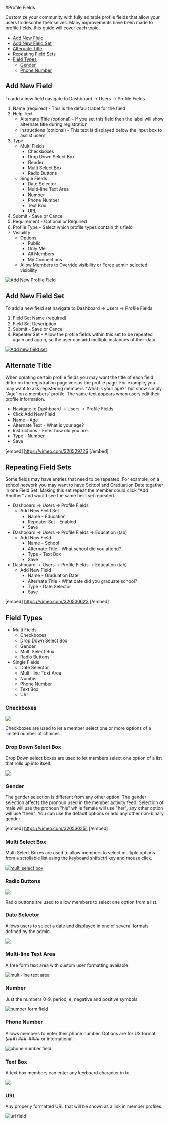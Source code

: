 #Profile Fields

Customize your community with fully editable profile fields that allow your users to describe themselves. Many improvements have been made to profile fields, this guide will cover each topic.

*   [Add New Field](#add-new-field)
*   [Add New Field Set](#add-new-field-set)
*   [Alternate Title](http://alternate-title)
*   [Repeating Field Sets](#repeating-field-sets)
*   [Field Types](#field-types)
    *   [Gender](#gender)
    *   [Phone Number](#phone-number)

Add New Field<a name="Add-New-Field"></a>
-------------

To add a new field navigate to Dashboard -> Users -> Profile Fields

1.  Name (required) - This is the default label for the field
2.  Help Text
    *   Alternate Title (optional) - If you set this field then the label will show alternate title during registration
    *   Instructions (optional) - This text is displayed below the input box to assist users
3.  Type
    *   Multi Fields
        *   Checkboxes
        *   Drop Down Select Box
        *   Gender
        *   Multi Select Box
        *   Radio Buttons
    *   Single Fields
        *   Date Selector
        *   Multi-line Text Area
        *   Number
        *   Phone Number
        *   Text Box
        *   URL
4.  Submit - Save or Cancel
5.  Requirement - Optional or Required
6.  Profile Type - Select which profile types contain this field
7.  Visibility
    *   Options
        *   Public
        *   Only Me
        *   All Members
        *   My Connections
    *   Allow Members to Override visibility or Force admin selected visibility

[![Add New Profile Field](https://www.buddyboss.com/resources/wp-content/uploads/2019/01/profilefieldsaddnew-1024x512.jpg)](https://www.buddyboss.com/resources/wp-content/uploads/2019/01/profilefieldsaddnew.jpg)

Add New Field Set<a name="Add-New-Field-Set"></a>
-----------------

To add a new field set navigate to Dashboard -> Users -> Profile Fields

1.  Field Set Name (required)
2.  Field Set Description
3.  Submit - Save or Cancel
4.  Repeater Set - Allow the profile fields within this set to be repeated again and again, so the user can add multiple instances of their data.

[![Add new field set](https://www.buddyboss.com/resources/wp-content/uploads/2019/01/addnewfieldset-1024x512.jpg)](https://www.buddyboss.com/resources/wp-content/uploads/2019/01/addnewfieldset.jpg)

Alternate Title<a name="Alternate-Title"></a>
---------------

When creating certain profile fields you may want the title of each field differ on the registration page versus the profile page. For example, you may want to ask registering members "What is your age?" but show simply "Age" on a members' profile. The same text appears when users edit their profile information.

*   Navigate to Dashboard -> Users -> Profile Fields
*   Click Add New Field
*   Name - Age
*   Alternate Text - What is your age?
*   Instructions - Enter how old you are.
*   Type - Number
*   Save

[embed] https://vimeo.com/320529726 [/embed]

Repeating Field Sets<a name="Repeating-Field-Sets"></a>
--------------------

Some fields may have entries that need to be repeated. For example, on a school network you may want to have School and Graduation Date together in one Field Set. Making this set repeat the member could click "Add Another" and would see the same field set repeated.

*   Dashboard -> Users -> Profile Fields
    *   Add New Field Set
        *   Name - Education
        *   Repeater Set - Enabled
        *   Save
*   Dashboard -> Users -> Profile Fields -> Education (tab)
    *   Add New Field
        *   Name - School
        *   Alternate Title - What school did you attend?
        *   Type - Text Box
        *   Save
*   Dashboard -> Users -> Profile Fields -> Education (tab)
    *   Add New Field
        *   Name - Graduation Date
        *   Alternate Title - What date did you graduate school?
        *   Type - Date Selector
        *   Save

[embed] https://vimeo.com/320530623 [/embed]

Field Types<a name="Field-Types"></a>
-----------

*   Multi Fields
    *   Checkboxes
    *   Drop Down Select Box
    *   Gender
    *   Multi Select Box
    *   Radio Buttons
*   Single Fields
    *   Date Selector
    *   Multi-line Text Area
    *   Number
    *   Phone Number
    *   Text Box
    *   URL

### Checkboxes<a name="checkboxes"></a>

![](https://www.buddyboss.com/resources/wp-content/uploads/2019/01/checkboxes.gif)

Checkboxes are used to let a member select one or more options of a limited number of choices.

### Drop Down Select Box<a name="drop-down-select-box"></a>

Drop Down select boxes are used to let members select one option of a list that rolls up into itself.

![](https://www.buddyboss.com/resources/wp-content/uploads/2019/01/Untitled-1-1024x240.gif)

### Gender<a name="gender"></a>

The gender selection is different from any other option. The gender selection affects the pronoun used in the member activity feed. Selection of male will use the pronoun "his" while female will use "her", any other option will use "their". You can use the default options or add any other non-binary gender.

[embed] https://vimeo.com/320530251 [/embed]

### Multi Select Box<a name="multi-select-box"></a>

Multi Select Boxes are used to allow members to select multiple options  
from a scrollable list using the keyboard shift/ctrl key and mouse click.

[![multi select box](https://www.buddyboss.com/resources/wp-content/uploads/2019/01/multiselectboxes.jpg)](https://www.buddyboss.com/resources/wp-content/uploads/2019/01/multiselectboxes.jpg)

### Radio Buttons<a name="radio-buttons"></a>

![](https://www.buddyboss.com/resources/wp-content/uploads/2019/01/Untitled-8.gif)

Radio buttons are used to allow members to select one option from a list.

### Date Selector<a name="date-selector"></a>

Allows users to select a date and displayed in one of several formats defined by the admin.

![](https://www.buddyboss.com/resources/wp-content/uploads/2019/01/dateselector.gif)

### Multi-line Text Area<a name="multi-line-text-area"></a>

A free form text area with custom user formatting available.

![multi-line text area](https://www.buddyboss.com/resources/wp-content/uploads/2019/01/multilinetextarea.jpg)

### Number<a name="number"></a>

Just the numbers 0-9, period, e, negative and positive symbols.

![number form field](https://www.buddyboss.com/resources/wp-content/uploads/2019/01/number.jpg)

### Phone Number<a name="phone-number"></a>

Allows members to enter their phone number. Options are for US format (###) ###-#### or international.

![phone number field](https://www.buddyboss.com/resources/wp-content/uploads/2019/01/phonenumberfield.jpg)

### Text Box<a name="text-box"></a>

A text box members can enter any keyboard character in to.

![](https://www.buddyboss.com/resources/wp-content/uploads/2019/01/textboxfield.jpg)

### URL<a name="url"></a>

Any properly formatted URL that will be shown as a link in member profiles.

![url field](https://www.buddyboss.com/resources/wp-content/uploads/2019/01/urlfield.jpg)